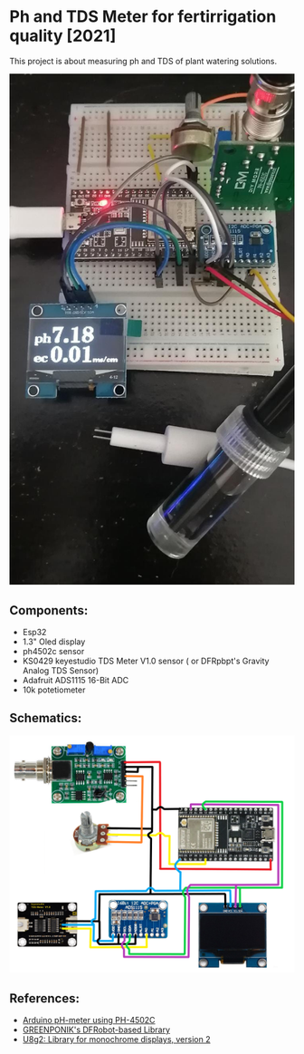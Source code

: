 # Ph and TDS Meter for fertirrigation quality [2021]
This project is about measuring ph and TDS of plant watering solutions.

![](photo.jpeg)

## Components:
- Esp32
- 1.3" Oled display
- ph4502c sensor
- KS0429 keyestudio TDS Meter V1.0 sensor ( or DFRpbpt's Gravity Analog TDS Sensor)
- Adafruit ADS1115 16-Bit ADC 
- 10k potetiometer

## Schematics:
![](schematics.png)

## References:
- [Arduino pH-meter using PH-4502C](https://cimpleo.com/blog/simple-arduino-ph-meter/)
- [GREENPONIK's DFRobot-based Library](https://github.com/greenponik/DFRobot_ESP_EC_BY_GREENPONIK)
- [U8g2: Library for monochrome displays, version 2](https://github.com/olikraus/u8g2)